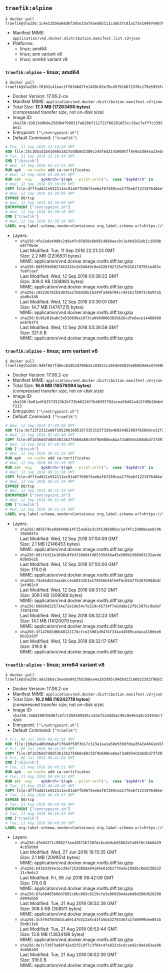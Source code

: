 ## `traefik:alpine`

```console
$ docker pull traefik@sha256:1c4e125b6a68d6f301e33a7daed6b111ca6b37c81a173e14997e98763b123f7c
```

-	Manifest MIME: `application/vnd.docker.distribution.manifest.list.v2+json`
-	Platforms:
	-	linux; amd64
	-	linux; arm variant v6
	-	linux; arm64 variant v8

### `traefik:alpine` - linux; amd64

```console
$ docker pull traefik@sha256:f0101c41eac2ff634b87fe1489c02e78cd5f91b8f23f0c179e5959fa3571e256
```

-	Docker Version: 17.06.2-ce
-	Manifest MIME: `application/vnd.docker.distribution.manifest.v2+json`
-	Total Size: **17.3 MB (17263450 bytes)**  
	(compressed transfer size, not on-disk size)
-	Image ID: `sha256:93613ddb0e25ddb4f99031fa628bf112722f86281855cc39ac7efffc3395be1c`
-	Entrypoint: `["\/entrypoint.sh"]`
-	Default Command: `["traefik"]`

```dockerfile
# Tue, 11 Sep 2018 22:19:50 GMT
ADD file:25c10b1d1b41d46a1827ad0b0d2389c24df6d31430005ff4e9a2d84ea23ebd42 in / 
# Tue, 11 Sep 2018 22:19:50 GMT
CMD ["/bin/sh"]
# Wed, 12 Sep 2018 03:37:55 GMT
RUN apk --no-cache add ca-certificates
# Wed, 12 Sep 2018 03:38:09 GMT
RUN set -ex; 	apkArch="$(apk --print-arch)"; 	case "$apkArch" in 		armhf) arch='arm' ;; 		aarch64) arch='arm64' ;; 		x86_64) arch='amd64' ;; 		*) echo >&2 "error: unsupported architecture: $apkArch"; exit 1 ;; 	esac; 	wget --quiet -O /usr/local/bin/traefik "https://github.com/containous/traefik/releases/download/v1.6.6/traefik_linux-$arch"; 	chmod +x /usr/local/bin/traefik
# Wed, 12 Sep 2018 03:38:09 GMT
COPY file:dfffadd21e552111ec01a67fb96f3ee6af6f289cea17fbe6f1221976404e73b3 in / 
# Wed, 12 Sep 2018 03:38:09 GMT
EXPOSE 80/tcp
# Wed, 12 Sep 2018 03:38:09 GMT
ENTRYPOINT ["/entrypoint.sh"]
# Wed, 12 Sep 2018 03:38:10 GMT
CMD ["traefik"]
# Wed, 12 Sep 2018 03:38:10 GMT
LABEL org.label-schema.vendor=Containous org.label-schema.url=https://traefik.io org.label-schema.name=Traefik org.label-schema.description=A modern reverse-proxy org.label-schema.version=v1.6.6 org.label-schema.docker.schema-version=1.0
```

-	Layers:
	-	`sha256:4fe2ade4980c2dda4fc95858ebb981489baec8c1e4bd282ab1c3560be8ff9bde`  
		Last Modified: Tue, 11 Sep 2018 22:21:23 GMT  
		Size: 2.2 MB (2206931 bytes)  
		MIME: application/vnd.docker.image.rootfs.diff.tar.gzip
	-	`sha256:8d9593d002f462333c2d2b049c0e43267d2f25e7031617d7951e483cfe6fceef`  
		Last Modified: Wed, 12 Sep 2018 03:38:22 GMT  
		Size: 309.0 KB (308983 bytes)  
		MIME: application/vnd.docker.image.rootfs.diff.tar.gzip
	-	`sha256:c85326782b5d035a27b842bb16349fa48b704cc94161f8973c8a97a5abd6c546`  
		Last Modified: Wed, 12 Sep 2018 03:39:01 GMT  
		Size: 14.7 MB (14747215 bytes)  
		MIME: application/vnd.docker.image.rootfs.diff.tar.gzip
	-	`sha256:6c9b2016abc54550090a1073ca098d008383b626cdfe8ace1448b888eeb783f4`  
		Last Modified: Wed, 12 Sep 2018 03:38:58 GMT  
		Size: 321.0 B  
		MIME: application/vnd.docker.image.rootfs.diff.tar.gzip

### `traefik:alpine` - linux; arm variant v6

```console
$ docker pull traefik@sha256:9d6f8e7fd8ec81db2d700b2ec83621ca95de94015e0b0b9e8a47e988561c5351
```

-	Docker Version: 17.06.2-ce
-	Manifest MIME: `application/vnd.docker.distribution.manifest.v2+json`
-	Total Size: **16.6 MB (16576094 bytes)**  
	(compressed transfer size, not on-disk size)
-	Image ID: `sha256:8a01adfd2572523b2bf72bb6224ffb46597f02acea50d42ad137d9b20ebdf213`
-	Entrypoint: `["\/entrypoint.sh"]`
-	Default Command: `["traefik"]`

```dockerfile
# Wed, 12 Sep 2018 07:49:40 GMT
ADD file:9c713f2312a88f19529816851673353155f329a4b024d62b03f656b0ce32f2a6 in / 
# Wed, 12 Sep 2018 07:49:40 GMT
COPY file:0f1d36dd7d8d53613b275660a88c5bf9b608ea8aa73a8054cb8bdbd73fd971ac in /etc/localtime 
# Wed, 12 Sep 2018 07:49:40 GMT
CMD ["/bin/sh"]
# Wed, 12 Sep 2018 08:31:22 GMT
RUN apk --no-cache add ca-certificates
# Wed, 12 Sep 2018 08:31:38 GMT
RUN set -ex; 	apkArch="$(apk --print-arch)"; 	case "$apkArch" in 		armhf) arch='arm' ;; 		aarch64) arch='arm64' ;; 		x86_64) arch='amd64' ;; 		*) echo >&2 "error: unsupported architecture: $apkArch"; exit 1 ;; 	esac; 	wget --quiet -O /usr/local/bin/traefik "https://github.com/containous/traefik/releases/download/v1.6.6/traefik_linux-$arch"; 	chmod +x /usr/local/bin/traefik
# Wed, 12 Sep 2018 08:31:38 GMT
COPY file:dfffadd21e552111ec01a67fb96f3ee6af6f289cea17fbe6f1221976404e73b3 in / 
# Wed, 12 Sep 2018 08:31:38 GMT
EXPOSE 80/tcp
# Wed, 12 Sep 2018 08:31:38 GMT
ENTRYPOINT ["/entrypoint.sh"]
# Wed, 12 Sep 2018 08:31:40 GMT
CMD ["traefik"]
# Wed, 12 Sep 2018 08:31:41 GMT
LABEL org.label-schema.vendor=Containous org.label-schema.url=https://traefik.io org.label-schema.name=Traefik org.label-schema.description=A modern reverse-proxy org.label-schema.version=v1.6.6 org.label-schema.docker.schema-version=1.0
```

-	Layers:
	-	`sha256:905674ea9d9448b14f15ae82e3c34138680bac1ef4fc29088aae8c9639b502fe`  
		Last Modified: Wed, 12 Sep 2018 07:50:09 GMT  
		Size: 2.1 MB (2146453 bytes)  
		MIME: application/vnd.docker.image.rootfs.diff.tar.gzip
	-	`sha256:d91fe322e1690c8fb3f2b684fd85335d36a45e509b1568683232aede6d8a5e2b`  
		Last Modified: Wed, 12 Sep 2018 07:50:09 GMT  
		Size: 175.0 B  
		MIME: application/vnd.docker.image.rootfs.diff.tar.gzip
	-	`sha256:74a65db53aaa0cc4ab0232b1e179456b46fe0f6c04a77b387b9d4bdc2efd62c9`  
		Last Modified: Wed, 12 Sep 2018 08:31:52 GMT  
		Size: 309.1 KB (309068 bytes)  
		MIME: application/vnd.docker.image.rootfs.diff.tar.gzip
	-	`sha256:b08b9d225734e72e18e54cfe219c45734f7ebda8e12f9c507bc9edaf73874250`  
		Last Modified: Wed, 12 Sep 2018 08:32:23 GMT  
		Size: 14.1 MB (14120079 bytes)  
		MIME: application/vnd.docker.image.rootfs.diff.tar.gzip
	-	`sha256:3f147683d6b4012117dcfce23001d9474f334a34509cadaca310dee6bb32a93f`  
		Last Modified: Wed, 12 Sep 2018 08:32:17 GMT  
		Size: 319.0 B  
		MIME: application/vnd.docker.image.rootfs.diff.tar.gzip

### `traefik:alpine` - linux; arm64 variant v8

```console
$ docker pull traefik@sha256:a8a3b0ac3eaebe991fbb368ea4a283d95c04dbd121669323d2f06837d681ad42
```

-	Docker Version: 17.06.2-ce
-	Manifest MIME: `application/vnd.docker.distribution.manifest.v2+json`
-	Total Size: **16.2 MB (16242718 bytes)**  
	(compressed transfer size, not on-disk size)
-	Image ID: `sha256:348d2007b8d6fcbfc7d50189505c1d3ef2a5ddbec90c0e963a0c53493ec7d2eb`
-	Entrypoint: `["\/entrypoint.sh"]`
-	Default Command: `["traefik"]`

```dockerfile
# Fri, 06 Jul 2018 08:41:03 GMT
ADD file:199a5a48bddabaf1f649f58f3b17c323a1aa1a50e939dfdea3542e4041e91b7b in / 
# Fri, 06 Jul 2018 08:41:03 GMT
COPY file:0f1d36dd7d8d53613b275660a88c5bf9b608ea8aa73a8054cb8bdbd73fd971ac in /etc/localtime 
# Fri, 06 Jul 2018 08:41:04 GMT
CMD ["/bin/sh"]
# Tue, 21 Aug 2018 08:49:31 GMT
RUN apk --no-cache add ca-certificates
# Tue, 21 Aug 2018 08:49:45 GMT
RUN set -ex; 	apkArch="$(apk --print-arch)"; 	case "$apkArch" in 		armhf) arch='arm' ;; 		aarch64) arch='arm64' ;; 		x86_64) arch='amd64' ;; 		*) echo >&2 "error: unsupported architecture: $apkArch"; exit 1 ;; 	esac; 	wget --quiet -O /usr/local/bin/traefik "https://github.com/containous/traefik/releases/download/v1.6.6/traefik_linux-$arch"; 	chmod +x /usr/local/bin/traefik
# Tue, 21 Aug 2018 08:49:46 GMT
COPY file:dfffadd21e552111ec01a67fb96f3ee6af6f289cea17fbe6f1221976404e73b3 in / 
# Tue, 21 Aug 2018 08:49:47 GMT
EXPOSE 80/tcp
# Tue, 21 Aug 2018 08:49:48 GMT
ENTRYPOINT ["/entrypoint.sh"]
# Tue, 21 Aug 2018 08:49:49 GMT
CMD ["traefik"]
# Tue, 21 Aug 2018 08:49:50 GMT
LABEL org.label-schema.vendor=Containous org.label-schema.url=https://traefik.io org.label-schema.name=Traefik org.label-schema.description=A modern reverse-proxy org.label-schema.version=v1.6.6 org.label-schema.docker.schema-version=1.0
```

-	Layers:
	-	`sha256:47e04371c99027fae42871b720fdc6cdddcb65062bfa05f0c3bb0a594cb5bbbd`  
		Last Modified: Wed, 27 Jun 2018 19:15:35 GMT  
		Size: 2.1 MB (2099514 bytes)  
		MIME: application/vnd.docker.image.rootfs.diff.tar.gzip
	-	`sha256:b4103359e1ecd9a7253d8b8a041d4e81db1ff4a5e1950bc0e02305d221c9e6c2`  
		Last Modified: Fri, 06 Jul 2018 08:42:09 GMT  
		Size: 176.0 B  
		MIME: application/vnd.docker.image.rootfs.diff.tar.gzip
	-	`sha256:87a50d65b66d7801cbbcb03c8219cfe5e06020edaabd8d268d626208d994abb6`  
		Last Modified: Tue, 21 Aug 2018 08:52:38 GMT  
		Size: 308.5 KB (308511 bytes)  
		MIME: application/vnd.docker.image.rootfs.diff.tar.gzip
	-	`sha256:3c5f94f835bb1a69147d312a8cd3fa5b43276336fa1fd0999dee051b5bdb11e6`  
		Last Modified: Tue, 21 Aug 2018 08:52:44 GMT  
		Size: 13.8 MB (13834198 bytes)  
		MIME: application/vnd.docker.image.rootfs.diff.tar.gzip
	-	`sha256:9e7c73973a88f42ad1f51df7c3f84c4fa832c6cdcae92c9eda63ae864a6b8a94`  
		Last Modified: Tue, 21 Aug 2018 08:52:39 GMT  
		Size: 319.0 B  
		MIME: application/vnd.docker.image.rootfs.diff.tar.gzip
